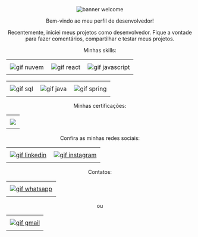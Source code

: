 <div align="center">

<img src="https://imgur.com/wVngxzd.gif" alt="banner welcome"> 

Bem-vindo ao meu perfil de desenvolvedor!

Recentemente, iniciei meus projetos como desenvolvedor. Fique a vontade para fazer comentários, compartilhar e testar meus projetos.



Minhas skills:

<div id="image-table" align="center">
    <table>
        <tr>
            <td style="padding:10px">
            <img src="https://imgur.com/uEu918e.gif" alt="gif nuvem"/>
            </td>
            <td style = "padding: 10px">
            <img src="https://imgur.com/Y6s6iVW.gif" alt="gif react"/>
            </td>
            <td style = "padding: 10px">
            <img src="https://imgur.com/4KYrXJl.gif" alt="gif javascript"/>
            </td>
        </tr>
    </table>
</div>
<div id="image-table" align="center">
    <table>
        <tr>
            <td style = "padding: 10px">
            <img src="https://imgur.com/DLYuqbH.gif" alt="gif sql"/>
            </td>
            <td style = "padding: 10px">
            <img src="https://imgur.com/QuoqkpS.gif" alt="gif java"/>
            </td>
            <td style = "padding: 10px">
            <img src="https://imgur.com/JjqjggI.gif" alt="gif spring"/>
            </td>
        </tr>
    </table>
</div>

Minhas certificações:
<div id="image-table" align="center">
    <table>
        <tr>
            <td style="padding:10px">
            <img src="https://i.imgur.com/9s5ANiF.gif"/>
            </td>
        </tr>
    </table>
</div>

<div id="image-table" align="center">
    <table>
        <tr>
        Confira as minhas redes sociais:
            <td style="padding:10px">
              <a href="https://www.linkedin.com/in/devgabrielnascimento/"> <img src="https://imgur.com/1kK8e48.gif" alt="gif linkedin"/></a>
            </td>
            <td style="padding:10px"> <a href="https://www.instagram.com/devgabrielnascimento"> <img src="https://imgur.com/0zW4dLj.gif" alt="gif instagram"/></a>
            </td>
        </tr>
    </table>
</div>
<p>Contatos:</p>
<div id="image-table" align="center">
    <table>
        <tr>
         <td style="padding:10px"> <a href="#"> <img src="https://imgur.com/s5JOIo0.gif" alt="gif whatsapp"/></a>
            </td>
        </tr>
</table>
</div>
<p>ou</p>
<div id="image-table" align="center">
    <table>
        <tr>
         <td style="padding:10px"> <a href="mailto:devgabrielnascimento@gmail.com"> <img src="https://imgur.com/3ybmV4f.gif" alt="gif gmail"/></a>
            </td>
        </tr>
</table>
</div>
</div>



<!-- # Meus principais projetos
<!--
**devgabrielnascimento/devgabrielnascimento** is a ✨ _special_ ✨ repository because its `README.md` (this file) appears on your GitHub profile.

Here are some ideas to get you started:

- 🔭 I’m currently working on ...
- 🌱 I’m currently learning ...
- 👯 I’m looking to collaborate on ...
- 🤔 I’m looking for help with ...
- 💬 Ask me about ...
- 📫 How to reach me: ...!

- 😄 Pronouns: ...
- ⚡ Fun fact: ...
-->
